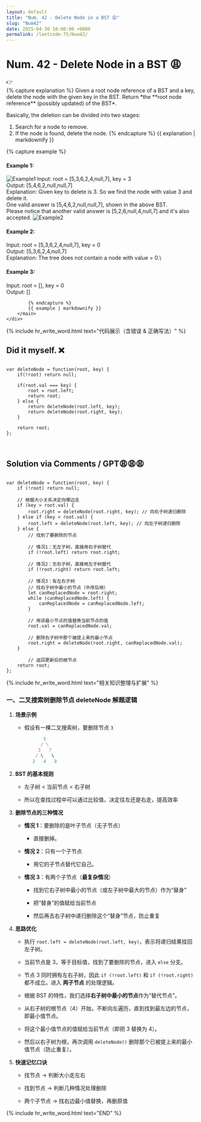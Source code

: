 ```yaml
---
layout: default
title: "Num. 42 - Delete Node in a BST 😩"
slug: "Num42"
date: 2025-04-30 10:00:00 +0800
permalink: /leetcode-75/Num42/
---
```


# Num. 42 - Delete Node in a BST 😩

<aside class="asideDiv">
    <div>👉</div>
    <div>
        <main>
            {% capture explanation %}
Given a root node reference of a BST and a key, delete the node with the given key in the BST. Return *the **root node reference** (possibly updated) of the BST*.

Basically, the deletion can be divided into two stages:

1. Search for a node to remove.
2. If the node is found, delete the node.
            {% endcapture %}
            {{ explanation | markdownify }}
        </main>
        <main>
            {% capture example %}
#### Example 1:
<img 
src="{{ '/assets/images/leetcode/Delete-Node-in-a-BST-example1.jpeg' | relative_url }}" 
alt="Example1"
class="leetcode-example-image" 
style="max-width: 25em;"
/>
Input: root = [5,3,6,2,4,null,7], key = 3  
Output: [5,4,6,2,null,null,7]  
Explanation: Given key to delete is 3. So we find the node with value 3 and delete it.  
One valid answer is [5,4,6,2,null,null,7], shown in the above BST.  
Please notice that another valid answer is [5,2,6,null,4,null,7] and it's also accepted.
<img 
src="{{ '/assets/images/leetcode/Delete-Node-in-a-BST-example2.jpeg' | relative_url }}" 
alt="Example2"
class="leetcode-example-image" 
/>

#### Example 2:
Input: root = [5,3,6,2,4,null,7], key = 0  
Output: [5,3,6,2,4,null,7]  
Explanation: The tree does not contain a node with value = 0.\

#### Example 3:
Input: root = [], key = 0  
Output: []

            {% endcapture %}
            {{ example | markdownify }}
        </main>
    </div>
</aside>

{% include hr_write_word.html text="代码展示（含错误 & 正确写法）" %}

## **Did it myself.** &#x274C; 
<pre><code class="language-js">
var deleteNode = function(root, key) {
    if(!root) return null;

    if(root.val === key) {
        root = root.left;
        return root;
    } else {
        return deleteNode(root.left, key);
        return deleteNode(root.right, key);
    }

    return root;
};
</code></pre> 
<br />

## **Solution via Comments / GPT**😩😩😩
<pre><code class="language-js">
var deleteNode = function(root, key) {
    if (!root) return null; 

    // 根据大小关系决定向哪边走
    if (key > root.val) {
        root.right = deleteNode(root.right, key); // 向右子树递归删除
    } else if (key < root.val) {
        root.left = deleteNode(root.left, key); // 向左子树递归删除
    } else {
        // 找到了要删除的节点

        // 情况1：无左子树，直接用右子树替代
        if (!root.left) return root.right;

        // 情况2：无右子树，直接用左子树替代
        if (!root.right) return root.left;

        // 情况3：有左右子树
        // 找右子树中最小的节点（中序后继）
        let canReplacedNode = root.right;
        while (canReplacedNode.left) {
            canReplacedNode = canReplacedNode.left;
        }

        // 用该最小节点的值替换当前节点的值
        root.val = canReplacedNode.val;

        // 删除右子树中那个被提上来的最小节点
        root.right = deleteNode(root.right, canReplacedNode.val);
    }

		// 返回更新后的根节点
    return root; 
};
</code></pre>


{% include hr_write_word.html text="相关知识整理与扩展" %}


### **一、二叉搜索树删除节点 deleteNode 解题逻辑**

1. **场景示例**

    - 假设有一棵二叉搜索树，要删除节点 `3`
        
        ```jsx
               5
              / \
             3   7
            / \   \
           2   4   8
        ```
        
2. **BST 的基本规则**

    - 左子树 < 当前节点 < 右子树

    - 所以在查找过程中可以通过比较值，决定往左还是右走，提高效率

3. **删除节点的三种情况**

    - **情况 1**：要删除的是叶子节点（无子节点）

        - 直接删掉。

    - **情况 2**：只有一个子节点

        - 用它的子节点替代它自己。

    - **情况 3**：有两个子节点（**最复杂情况**）

        - 找到它右子树中最小的节点（或左子树中最大的节点）作为“替身”

        - 把“替身”的值赋给当前节点

        - 然后再去右子树中递归删除这个“替身”节点，防止重复

4. **思路优化**


    - 执行 `root.left = deleteNode(root.left, key)`，表示将递归结果挂回左子树。

    - 当前节点是 3，等于目标值，找到了要删除的节点，进入 `else` 分支。

    - 节点 3 同时拥有左右子树，因此 `if (!root.left)` 和 `if (!root.right)` 都不成立。进入 **两子节点** 的处理逻辑。

    - 根据 BST 的特性，我们选择**右子树中最小的节点**作为“替代节点”。

    - 从右子树的根节点（4）开始，不断向左遍历，直到找到最左边的节点，即最小值节点。

    - 将这个最小值节点的值赋给当前节点（即把 3 替换为 4）。

    - 然后以右子树为根，再次调用 `deleteNode()` 删除那个已被提上来的最小值节点（防止重复）。

5. **快速记忆口诀**

    - 找节点 → 判断大小走左右

    - 找到节点 → 判断几种情况处理删除

    - 两个子节点 → 找右边最小值替换，再删原值


{% include hr_write_word.html text="END" %}

